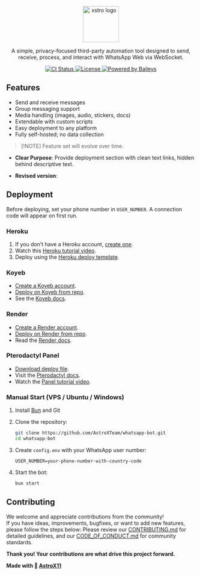 <div align="center">
  <img src="https://avatars.githubusercontent.com/u/188756392?s=200&v=4" height="96" alt="xstro logo" />
  <p>
    A simple, privacy-focused third-party automation tool designed to send, receive, process, and interact with WhatsApp Web via WebSocket.
  </p>
  <p>
    <a href="https://github.com/AstroXTeam/whatsapp-bot/actions">
      <img src="https://img.shields.io/github/actions/workflow/status/AstroXTeam/whatsapp-bot/docker-image.yml?branch=stable&style=flat-square" alt="CI Status" />
    </a>
    <a href="https://opensource.org/licenses/MIT">
      <img src="https://img.shields.io/badge/license-MIT-blue.svg?style=flat-square" alt="License" />
    </a>
    <a href="https://github.com/WhiskeySockets/Baileys">
      <img src="https://img.shields.io/badge/Baileys-Web%20API-orange?style=flat-square" alt="Powered by Baileys" />
    </a>
  </p>
</div>

## Features

- Send and receive messages
- Group messaging support
- Media handling (images, audio, stickers, docs)
- Extendable with custom scripts
- Easy deployment to any platform
- Fully self-hosted; no data collection

> [!NOTE] Feature set will evolve over time.

- **Clear Purpose**: Provide deployment section with clean text links, hidden behind descriptive text.

- **Revised version**:

## Deployment

Before deploying, set your phone number in `USER_NUMBER`. A connection code will appear on first run.

### Heroku

1. If you don’t have a Heroku account, [create one](https://heroku.com).
2. Watch this [Heroku tutorial video](https://github.com/AstroX11/deploy-videos/raw/refs/heads/main/heroku.mp4).
3. Deploy using the [Heroku deploy template](https://www.heroku.com/deploy?template=https://github.com/AstroXTeam/whatsapp-bot).

### Koyeb

- [Create a Koyeb account](https://app.koyeb.com/).
- [Deploy on Koyeb from repo](https://app.koyeb.com/deploy?name=whatsapp-bot&repository=AstroXTeam%2Fwhatsapp-bot&branch=stable&builder=dockerfile&instance_type=free).
- See the [Koyeb docs](https://docs.koyeb.com/).

### Render

- [Create a Render account](https://render.com/).
- [Deploy on Render from repo](https://render.com/deploy?repo=https://github.com/AstroXTeam/whatsapp-bot).
- Read the [Render docs](https://render.com/docs).

### Pterodactyl Panel

- [Download deploy file](https://github.com/AstroX11/deploy-videos/raw/refs/heads/main/deploy.zip).
- Visit the [Pterodactyl docs](https://pterodactyl.io/).
- Watch the [Panel tutorial video](https://github.com/AstroX11/deploy-videos/raw/refs/heads/main/help.mp4).

### Manual Start (VPS / Ubuntu / Windows)

1. Install [Bun](https://bun.sh) and Git

2. Clone the repository:

   ```bash
   git clone https://github.com/AstroXTeam/whatsapp-bot.git
   cd whatsapp-bot
   ```

3. Create `config.env` with your WhatsApp user number:

   ```env
   USER_NUMBER=your-phone-number-with-country-code
   ```

4. Start the bot:

   ```bash
   bun start
   ```

## Contributing

We welcome and appreciate contributions from the community!  
If you have ideas, improvements, bugfixes, or want to add new features, please follow the steps below:
Please review our [CONTRIBUTING.md](CONTRIBUTING.md) for detailed guidelines, and our [CODE_OF_CONDUCT.md](CODE_OF_CONDUCT.md) for community standards.

**Thank you! Your contributions are what drive this project forward.**

**Made with 💙 <a href="https://github.com/AstroX11" target="_blank"><strong>AstroX11</strong></a>**
